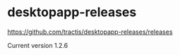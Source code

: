 # desktopapp-releases

https://github.com/tractis/desktopapp-releases/releases

Current version 1.2.6
